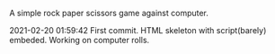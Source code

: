 A simple rock paper scissors game against computer.

2021-02-20 01:59:42
First commit. HTML skeleton with script(barely) embeded. Working on computer rolls.
